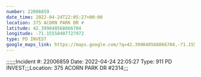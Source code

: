 ```yaml
---
number: 22006859
date_time: 2022-04-24T22:05:27+00:00
location: 375 ACORN PARK DR #
latitude: 42.399048568866704
longitude: -71.15550407727972
type: PD INVEST
google_maps_link: https://maps.google.com/?q=42.399048568866704,-71.15550407727972
---
```


;;;;;;Incident #: 22006859   Date: 2022-04-24 22:05:27    Type: 911 PD INVEST;;;Location: 375 ACORN PARK DR #2314;;;
